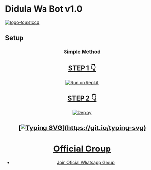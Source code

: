 <h1>Didula Wa Bot v1.0</h1>

<a href="https://ibb.co/4WnN6rx"><img src="https://i.ibb.co/Q93m2wG/logo-fc681ccd.png" alt="logo-fc681ccd" border="0" /></a>

## Setup

<div align="center">

  ### <u> Simple Method <u>

## STEP 1 👇

<div align="center">

  

  [![Run on Repl.it](https://repl.it/badge/github/quiec/whatsAlfa)](https://replit.com/@itsmebasil/Catbot-3)

## STEP 2 👇

<div align="center">

[![Deploy](https://www.herokucdn.com/deploy/button.svg)](https://heroku.com/deploy?template=https://github.com/Its-meDidulaBot/Didda-Wa-Bot-V1.0)

     

## [![Typing SVG](https://readme-typing-svg.herokuapp.com?font=Lemon+milk&color=000EF7&lines=Welcome+to+Didula+WA+Bot...;Created+by+Didu....;This+is+a+Bgm+stickerbot...;With+more+features...)](https://git.io/typing-svg)

# Official Group

- [Join Oficial Whatsapp Group](https://chat.whatsapp.com/LWOdea4zvErAHkLNuAQkoP)
